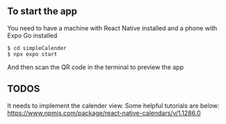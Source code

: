 ## To start the app
You need to have a machine with React Native installed and a phone with Expo Go installed

```ShellSession
$ cd simpleCalender
$ npx expo start    
```
And then scan the QR code in the terminal to preview the app

## TODOS
It needs to implement the calender view. Some helpful tutorials are below:
https://www.npmjs.com/package/react-native-calendars/v/1.1286.0

